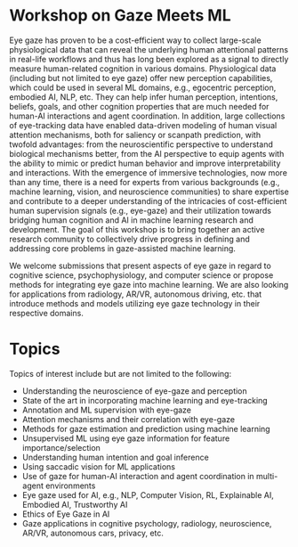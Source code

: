# Workshop on Gaze Meets ML

Eye gaze has proven to be a cost-efficient way to collect large-scale physiological data that can reveal the underlying human attentional patterns in real-life workflows and thus has long been explored as a signal to directly measure human-related cognition in various domains. Physiological data (including but not limited to eye gaze) offer new perception capabilities, which could be used in several ML domains, e.g., egocentric perception, embodied AI, NLP, etc. They can help infer human perception, intentions, beliefs, goals, and other cognition properties that are much needed for human-AI interactions and agent coordination. In addition, large collections of eye-tracking data have enabled data-driven modeling of human visual attention mechanisms, both for saliency or scanpath prediction, with twofold advantages: from the neuroscientific perspective to understand biological mechanisms better, from the AI perspective to equip agents with the ability to mimic or predict human behavior and improve interpretability and interactions. With the emergence of immersive technologies, now more than any time, there is a need for experts from various backgrounds (e.g., machine learning, vision, and neuroscience communities) to share expertise and contribute to a deeper understanding of the intricacies of cost-efficient human supervision signals (e.g., eye-gaze) and their utilization towards bridging human cognition and AI in machine learning research and development. The goal of this workshop is to bring together an active research community to collectively drive progress in defining and addressing core problems in gaze-assisted machine learning.

We welcome submissions that present aspects of eye gaze in regard to cognitive science, psychophysiology, and computer science or propose methods for integrating eye gaze into machine learning. We are also looking for applications from radiology, AR/VR, autonomous driving, etc. that introduce methods and models utilizing eye gaze technology in their respective domains.

# Topics

Topics of interest include but are not limited to the following:
- Understanding the neuroscience of eye-gaze and perception
- State of the art in incorporating machine learning and eye-tracking
- Annotation and ML supervision with eye-gaze
- Attention mechanisms and their correlation with eye-gaze
- Methods for gaze estimation and prediction using machine learning
- Unsupervised ML using eye gaze information for feature importance/selection
- Understanding human intention and goal inference
- Using saccadic vision for ML applications
- Use of gaze for human-AI interaction and agent coordination in multi-agent environments
- Eye gaze used for AI, e.g., NLP, Computer Vision, RL, Explainable AI, Embodied AI, Trustworthy AI
- Ethics of Eye Gaze in AI
- Gaze applications in cognitive psychology, radiology, neuroscience, AR/VR, autonomous cars, privacy, etc.
